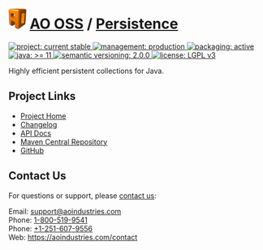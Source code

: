 # [<img src="ao-logo.png" alt="AO Logo" width="35" height="40">](https://github.com/aoindustries) [AO OSS](https://github.com/aoindustries/ao-oss) / [Persistence](https://github.com/aoindustries/ao-persistence)
<p>
	<a href="https://aoindustries.com/life-cycle#project-current-stable">
		<img src="https://oss.aoapps.com/ao-badges/project-current-stable.svg" alt="project: current stable" />
	</a>
	<a href="https://aoindustries.com/life-cycle#management-production">
		<img src="https://oss.aoapps.com/ao-badges/management-production.svg" alt="management: production" />
	</a>
	<a href="https://aoindustries.com/life-cycle#packaging-active">
		<img src="https://oss.aoapps.com/ao-badges/packaging-active.svg" alt="packaging: active" />
	</a>
	<br />
	<a href="https://docs.oracle.com/en/java/javase/11/docs/api/">
		<img src="https://oss.aoapps.com/ao-badges/java-11.svg" alt="java: &gt;= 11" />
	</a>
	<a href="http://semver.org/spec/v2.0.0.html">
		<img src="https://oss.aoapps.com/ao-badges/semver-2.0.0.svg" alt="semantic versioning: 2.0.0" />
	</a>
	<a href="https://www.gnu.org/licenses/lgpl-3.0">
		<img src="https://oss.aoapps.com/ao-badges/license-lgpl-3.0.svg" alt="license: LGPL v3" />
	</a>
</p>

Highly efficient persistent collections for Java.

## Project Links
* [Project Home](https://oss.aoapps.com/persistence/)
* [Changelog](https://oss.aoapps.com/persistence/changelog)
* [API Docs](https://oss.aoapps.com/persistence/apidocs/)
* [Maven Central Repository](https://search.maven.org/artifact/com.aoapps/ao-persistence)
* [GitHub](https://github.com/aoindustries/ao-persistence)

## Contact Us
For questions or support, please [contact us](https://aoindustries.com/contact):

Email: [support@aoindustries.com](mailto:support@aoindustries.com)  
Phone: [1-800-519-9541](tel:1-800-519-9541)  
Phone: [+1-251-607-9556](tel:+1-251-607-9556)  
Web: https://aoindustries.com/contact
